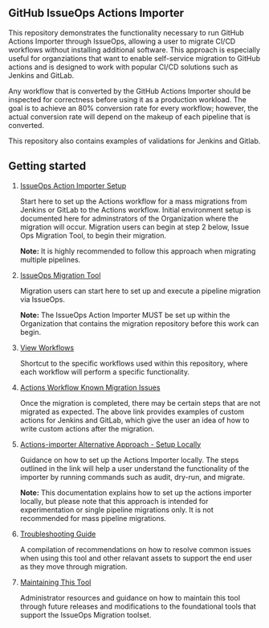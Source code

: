 ## **GitHub IssueOps Actions Importer**

This repository demonstrates the functionality necessary to run GitHub Actions Importer through IssueOps, allowing a user to migrate CI/CD workflows without installing additional software. This approach is especially useful for organziations that want to enable self-service migration to GitHub actions and is designed to work with popular CI/CD solutions such as Jenkins and GitLab. 

Any workflow that is converted by the GitHub Actions Importer should be inspected for correctness before using it as a production workload. The goal is to achieve an 80% conversion rate for every workflow; however, the actual conversion rate will depend on the makeup of each pipeline that is converted.

This repository also contains examples of validations for Jenkins and Gitlab.

## Getting started

1. [IssueOps Action Importer Setup](./Issue-ops-setup/Actions-Importer-Issue_Ops%20Repository%20Setup.md)

   Start here to set up the Actions workflow for a mass migrations from Jenkins or GitLab to the Actions workflow. Initial environment setup is documented here for adminstrators of the Organization where the migration will occur. Migration users can begin at step 2 below, Issue Ops Migration Tool, to begin their migration.

   **Note:** It is highly recommended to follow this approach when migrating multiple pipelines.

2. [IssueOps Migration Tool](./Issue-ops-setup/IssueOps-Migration-Tool.md) 

   Migration users can start here to set up and execute a pipeline migration via IssueOps.
   
    **Note:** The IssueOps Action Importer MUST be set up within the Organization that contains the migration repository before this work can begin.

3. [View Workflows](../.github/workflows)

   Shortcut to the specific workflows used within this repository, where each workflow will perform a specific functionality.

4. [Actions Workflow Known Migration Issues](./Jenkins%20to%20GitHub%20Actions%20Migration%20Scripts/Actions-Workflow-Validations/)

   Once the migration is completed, there may be certain steps that are not migrated as expected. The above link provides examples of custom actions for Jenkins and GitLab, which give the user an idea of how to write custom actions after the migration.
   
5. [Actions-importer Alternative Approach - Setup Locally](./Issue-ops-setup/Actions-Importer-LocalSetup.md) 

   Guidance on how to set up the Actions Importer locally. The steps outlined in the link will help a user understand the functionality of the importer by running commands such as audit, dry-run, and migrate.

   **Note:** This documentation explains how to set up the actions importer locally, but please note that this approach is intended for experimentation or single pipeline migrations only. It is not recommended for mass pipeline migrations. 

6. [Troubleshooting Guide](./Issue-ops-setup/Troubleshooting-Guide.md)

   A compilation of recommendations on how to resolve common issues when using this tool and other relavant assets to support the end user as they move through migration.
   
7. [Maintaining This Tool](./Issue-ops-setup/Tool-Maintenance.md)

   Administrator resources and guidance on how to maintain this tool through future releases and modifications to the foundational tools that support the IssueOps Migration toolset.
